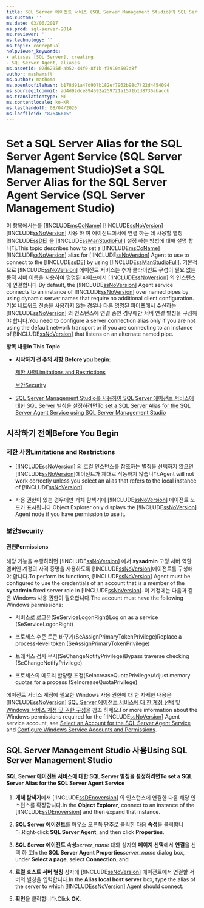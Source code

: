 ```yaml
---
title: SQL Server 에이전트 서비스 (SQL Server Management Studio)의 SQL Server 별칭을 설정 합니다. Microsoft Docs
ms.custom: ''
ms.date: 03/06/2017
ms.prod: sql-server-2014
ms.reviewer: ''
ms.technology: ''
ms.topic: conceptual
helpviewer_keywords:
- aliases [SQL Server], creating
- SQL Server Agent, aliases
ms.assetid: 02d6295d-ab52-44f0-8f1b-f3910a507d8f
author: mashamsft
ms.author: mathoma
ms.openlocfilehash: b178d91a47d907b182ef7962b98c7f22d4454094
ms.sourcegitcommit: ad4d92dce894592a259721a1571b1d8736abacdb
ms.translationtype: MT
ms.contentlocale: ko-KR
ms.lasthandoff: 08/04/2020
ms.locfileid: "87646615"
---
```

# <a name="set-a-sql-server-alias-for-the-sql-server-agent-service-sql-server-management-studio"></a><span data-ttu-id="4596d-102">Set a SQL Server Alias for the SQL Server Agent Service (SQL Server Management Studio)</span><span class="sxs-lookup"><span data-stu-id="4596d-102">Set a SQL Server Alias for the SQL Server Agent Service (SQL Server Management Studio)</span></span>
  <span data-ttu-id="4596d-103">이 항목에서는를 [!INCLUDE[msCoName](../includes/msconame-md.md)] [!INCLUDE[ssNoVersion](../includes/ssnoversion-md.md)] [!INCLUDE[ssNoVersion](../includes/ssnoversion-md.md)] 사용 하 여 에이전트에서에 연결 하는 데 사용할 별칭 [!INCLUDE[ssDE](../includes/ssde-md.md)] 을 [!INCLUDE[ssManStudioFull](../includes/ssmanstudiofull-md.md)] 설정 하는 방법에 대해 설명 합니다.</span><span class="sxs-lookup"><span data-stu-id="4596d-103">This topic describes how to set a [!INCLUDE[msCoName](../includes/msconame-md.md)] [!INCLUDE[ssNoVersion](../includes/ssnoversion-md.md)] alias for [!INCLUDE[ssNoVersion](../includes/ssnoversion-md.md)] Agent to use to connect to the [!INCLUDE[ssDE](../includes/ssde-md.md)] by using [!INCLUDE[ssManStudioFull](../includes/ssmanstudiofull-md.md)].</span></span> <span data-ttu-id="4596d-104">기본적으로 [!INCLUDE[ssNoVersion](../includes/ssnoversion-md.md)] 에이전트 서비스는 추가 클라이언트 구성이 필요 없는 동적 서버 이름을 사용하여 명명된 파이프에서 [!INCLUDE[ssNoVersion](../includes/ssnoversion-md.md)] 의 인스턴스에 연결합니다.</span><span class="sxs-lookup"><span data-stu-id="4596d-104">By default, the [!INCLUDE[ssNoVersion](../includes/ssnoversion-md.md)] Agent service connects to an instance of [!INCLUDE[ssNoVersion](../includes/ssnoversion-md.md)] over named pipes by using dynamic server names that require no additional client configuration.</span></span> <span data-ttu-id="4596d-105">기본 네트워크 전송을 사용하지 않는 경우나 다른 명명된 파이프에서 수신하는 [!INCLUDE[ssNoVersion](../includes/ssnoversion-md.md)] 의 인스턴스에 연결 중인 경우에만 서버 연결 별칭을 구성해야 합니다.</span><span class="sxs-lookup"><span data-stu-id="4596d-105">You need to configure a server connection alias only if you are not using the default network transport or if you are connecting to an instance of [!INCLUDE[ssNoVersion](../includes/ssnoversion-md.md)] that listens on an alternate named pipe.</span></span>  
  
 <span data-ttu-id="4596d-106">**항목 내용**</span><span class="sxs-lookup"><span data-stu-id="4596d-106">**In This Topic**</span></span>  
  
-   <span data-ttu-id="4596d-107">**시작하기 전 주의 사항:**</span><span class="sxs-lookup"><span data-stu-id="4596d-107">**Before you begin:**</span></span>  
  
     [<span data-ttu-id="4596d-108">제한 사항</span><span class="sxs-lookup"><span data-stu-id="4596d-108">Limitations and Restrictions</span></span>](#Restrictions)  
  
     [<span data-ttu-id="4596d-109">보안</span><span class="sxs-lookup"><span data-stu-id="4596d-109">Security</span></span>](#Security)  
  
-   [<span data-ttu-id="4596d-110">SQL Server Management Studio를 사용하여 SQL Server 에이전트 서비스에 대한 SQL Server 별칭을 설정하려면</span><span class="sxs-lookup"><span data-stu-id="4596d-110">To set a SQL Server Alias for the SQL Server Agent Service using SQL Server Management Studio</span></span>](#SSMSProcedure)  
  
##  <a name="before-you-begin"></a><a name="BeforeYouBegin"></a> <span data-ttu-id="4596d-111">시작하기 전에</span><span class="sxs-lookup"><span data-stu-id="4596d-111">Before You Begin</span></span>  
  
###  <a name="limitations-and-restrictions"></a><a name="Restrictions"></a> <span data-ttu-id="4596d-112">제한 사항</span><span class="sxs-lookup"><span data-stu-id="4596d-112">Limitations and Restrictions</span></span>  
  
-   [!INCLUDE[ssNoVersion](../includes/ssnoversion-md.md)] <span data-ttu-id="4596d-113">의 로컬 인스턴스를 참조하는 별칭을 선택하지 않으면 [!INCLUDE[ssNoVersion](../includes/ssnoversion-md.md)]에이전트가 제대로 작동하지 않습니다.</span><span class="sxs-lookup"><span data-stu-id="4596d-113">Agent will not work correctly unless you select an alias that refers to the local instance of [!INCLUDE[ssNoVersion](../includes/ssnoversion-md.md)].</span></span>  
  
-   <span data-ttu-id="4596d-114">사용 권한이 있는 경우에만 개체 탐색기에 [!INCLUDE[ssNoVersion](../includes/ssnoversion-md.md)] 에이전트 노드가 표시됩니다.</span><span class="sxs-lookup"><span data-stu-id="4596d-114">Object Explorer only displays the [!INCLUDE[ssNoVersion](../includes/ssnoversion-md.md)] Agent node if you have permission to use it.</span></span>  
  
###  <a name="security"></a><a name="Security"></a> <span data-ttu-id="4596d-115">보안</span><span class="sxs-lookup"><span data-stu-id="4596d-115">Security</span></span>  
  
####  <a name="permissions"></a><a name="Permissions"></a> <span data-ttu-id="4596d-116">권한</span><span class="sxs-lookup"><span data-stu-id="4596d-116">Permissions</span></span>  
 <span data-ttu-id="4596d-117">해당 기능을 수행하려면 [!INCLUDE[ssNoVersion](../includes/ssnoversion-md.md)] 에서 **sysadmin** 고정 서버 역할 멤버인 계정의 자격 증명을 사용하도록 [!INCLUDE[ssNoVersion](../includes/ssnoversion-md.md)]에이전트를 구성해야 합니다.</span><span class="sxs-lookup"><span data-stu-id="4596d-117">To perform its functions, [!INCLUDE[ssNoVersion](../includes/ssnoversion-md.md)] Agent must be configured to use the credentials of an account that is a member of the **sysadmin** fixed server role in [!INCLUDE[ssNoVersion](../includes/ssnoversion-md.md)].</span></span> <span data-ttu-id="4596d-118">이 계정에는 다음과 같은 Windows 사용 권한이 필요합니다.</span><span class="sxs-lookup"><span data-stu-id="4596d-118">The account must have the following Windows permissions:</span></span>  
  
-   <span data-ttu-id="4596d-119">서비스로 로그온(SeServiceLogonRight)</span><span class="sxs-lookup"><span data-stu-id="4596d-119">Log on as a service (SeServiceLogonRight)</span></span>  
  
-   <span data-ttu-id="4596d-120">프로세스 수준 토큰 바꾸기(SeAssignPrimaryTokenPrivilege)</span><span class="sxs-lookup"><span data-stu-id="4596d-120">Replace a process-level token (SeAssignPrimaryTokenPrivilege)</span></span>  
  
-   <span data-ttu-id="4596d-121">트래버스 검사 무시(SeChangeNotifyPrivilege)</span><span class="sxs-lookup"><span data-stu-id="4596d-121">Bypass traverse checking (SeChangeNotifyPrivilege)</span></span>  
  
-   <span data-ttu-id="4596d-122">프로세스의 메모리 할당량 조정(SeIncreaseQuotaPrivilege)</span><span class="sxs-lookup"><span data-stu-id="4596d-122">Adjust memory quotas for a process (SeIncreaseQuotaPrivilege)</span></span>  
  
 <span data-ttu-id="4596d-123">에이전트 서비스 계정에 필요한 Windows 사용 권한에 대 한 자세한 내용은 [!INCLUDE[ssNoVersion](../includes/ssnoversion-md.md)] [SQL Server 에이전트 서비스에 대 한 계정 선택](../ssms/agent/select-an-account-for-the-sql-server-agent-service.md) 및 [Windows 서비스 계정 및 권한 구성](configure-windows/configure-windows-service-accounts-and-permissions.md)을 참조 하세요.</span><span class="sxs-lookup"><span data-stu-id="4596d-123">For more information about the Windows permissions required for the [!INCLUDE[ssNoVersion](../includes/ssnoversion-md.md)] Agent service account, see [Select an Account for the SQL Server Agent Service](../ssms/agent/select-an-account-for-the-sql-server-agent-service.md) and [Configure Windows Service Accounts and Permissions](configure-windows/configure-windows-service-accounts-and-permissions.md).</span></span>  
  
##  <a name="using-sql-server-management-studio"></a><a name="SSMSProcedure"></a> <span data-ttu-id="4596d-124">SQL Server Management Studio 사용</span><span class="sxs-lookup"><span data-stu-id="4596d-124">Using SQL Server Management Studio</span></span>  
  
#### <a name="to-set-a-sql-server-alias-for-the-sql-server-agent-service"></a><span data-ttu-id="4596d-125">SQL Server 에이전트 서비스에 대한 SQL Server 별칭을 설정하려면</span><span class="sxs-lookup"><span data-stu-id="4596d-125">To set a SQL Server Alias for the SQL Server Agent Service</span></span>  
  
1.  <span data-ttu-id="4596d-126">**개체 탐색기**에서 [!INCLUDE[ssDEnoversion](../includes/ssdenoversion-md.md)] 의 인스턴스에 연결한 다음 해당 인스턴스를 확장합니다.</span><span class="sxs-lookup"><span data-stu-id="4596d-126">In the **Object Explorer**, connect to an instance of the [!INCLUDE[ssDEnoversion](../includes/ssdenoversion-md.md)] and then expand that instance.</span></span>  
  
2.  <span data-ttu-id="4596d-127">**SQL Server 에이전트**를 마우스 오른쪽 단추로 클릭한 다음 **속성**을 클릭합니다.</span><span class="sxs-lookup"><span data-stu-id="4596d-127">Right-click **SQL Server Agent**, and then click **Properties**.</span></span>  
  
3.  <span data-ttu-id="4596d-128">**SQL Server 에이전트 속성**_server_name_ 대화 상자의 **페이지 선택**에서 **연결**을 선택 하 고</span><span class="sxs-lookup"><span data-stu-id="4596d-128">In the **SQL Server Agent Properties**_server_name_ dialog box, under **Select a page**, select **Connection**, and</span></span>  
  
4.  <span data-ttu-id="4596d-129">**로컬 호스트 서버 별칭** 상자에 [!INCLUDE[ssNoVersion](../includes/ssnoversion-md.md)] 에이전트에서 연결할 서버의 별칭을 입력합니다.</span><span class="sxs-lookup"><span data-stu-id="4596d-129">In the **Alias local host server** box, type the alias of the server to which [!INCLUDE[ssNoVersion](../includes/ssnoversion-md.md)] Agent should connect.</span></span>  
  
5.  <span data-ttu-id="4596d-130">**확인**을 클릭합니다.</span><span class="sxs-lookup"><span data-stu-id="4596d-130">Click **OK**.</span></span>  
  
  
